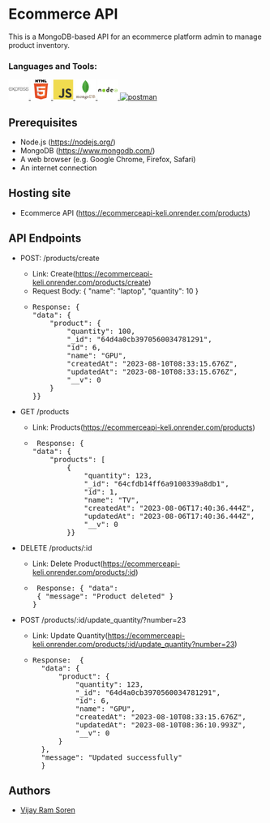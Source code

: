 # Ecommerce API

This is a MongoDB-based API for an ecommerce platform admin to manage product inventory.

<h3 align="left">Languages and Tools:</h3>
<p align="left">  <a href="https://expressjs.com" target="_blank" rel="noreferrer"> <img src="https://raw.githubusercontent.com/devicons/devicon/master/icons/express/express-original-wordmark.svg" alt="express" width="40" height="40"/> </a> <a href="https://www.w3.org/html/" target="_blank" rel="noreferrer"> <img src="https://raw.githubusercontent.com/devicons/devicon/master/icons/html5/html5-original-wordmark.svg" alt="html5" width="40" height="40"/> </a> <a href="https://developer.mozilla.org/en-US/docs/Web/JavaScript" target="_blank" rel="noreferrer"> <img src="https://raw.githubusercontent.com/devicons/devicon/master/icons/javascript/javascript-original.svg" alt="javascript" width="40" height="40"/> </a> <a href="https://www.mongodb.com/" target="_blank" rel="noreferrer"> <img src="https://raw.githubusercontent.com/devicons/devicon/master/icons/mongodb/mongodb-original-wordmark.svg" alt="mongodb" width="40" height="40"/> </a> <a href="https://nodejs.org" target="_blank" rel="noreferrer"> <img src="https://raw.githubusercontent.com/devicons/devicon/master/icons/nodejs/nodejs-original-wordmark.svg" alt="nodejs" width="40" height="40"/> </a> <a href="https://postman.com" target="_blank" rel="noreferrer"> <img src="https://www.vectorlogo.zone/logos/getpostman/getpostman-icon.svg" alt="postman" width="40" height="40"/> </a> </p>


## Prerequisites

- Node.js (https://nodejs.org/)
- MongoDB (https://www.mongodb.com/)
- A web browser (e.g. Google Chrome, Firefox, Safari)
- An internet connection





## Hosting site 

- Ecommerce API (https://ecommerceapi-keli.onrender.com/products)


## API Endpoints

- POST:  /products/create
  - Link: Create(https://ecommerceapi-keli.onrender.com/products/create)
  - Request Body: { "name": "laptop", "quantity": 10 }
  - <pre>Response: {
    "data": {
        "product": {
            "quantity": 100,
            "_id": "64d4a0cb3970560034781291",
            "id": 6,
            "name": "GPU",
            "createdAt": "2023-08-10T08:33:15.676Z",
            "updatedAt": "2023-08-10T08:33:15.676Z",
            "__v": 0
        }
    }}</pre>

- GET /products
  - Link: Products(https://ecommerceapi-keli.onrender.com/products)
  - <pre> Response: {
    "data": {
        "products": [
            {
                "quantity": 123,
                "_id": "64cfdb14ff6a9100339a8db1",
                "id": 1,
                "name": "TV",
                "createdAt": "2023-08-06T17:40:36.444Z",
                "updatedAt": "2023-08-06T17:40:36.444Z",
                "__v": 0
            }}</pre>

- DELETE /products/:id
  - Link: Delete Product(https://ecommerceapi-keli.onrender.com/products/:id)
  - <pre> Response: { "data":
     { "message": "Product deleted" }
    }</pre>
    
- POST /products/:id/update_quantity/?number=23
  - Link: Update Quantity(https://ecommerceapi-keli.onrender.com/products/:id/update_quantity?number=23)
  - <pre>Response:  {
      "data": {
          "product": {
              "quantity": 123,
              "_id": "64d4a0cb3970560034781291",
              "id": 6,
              "name": "GPU",
              "createdAt": "2023-08-10T08:33:15.676Z",
              "updatedAt": "2023-08-10T08:36:10.993Z",
              "__v": 0
          }
      },
      "message": "Updated successfully"
      }
    </pre>

## Authors

- [Vijay Ram Soren](https://github.com/vijayram13)
